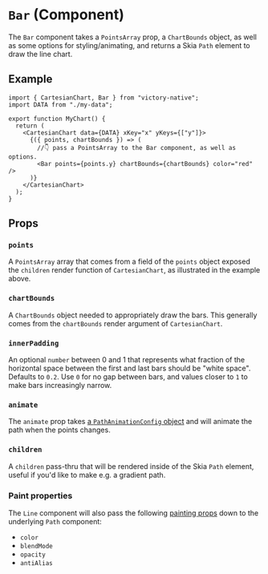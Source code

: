 # `Bar` (Component)

The `Bar` component takes a `PointsArray` prop, a `ChartBounds` object, as well as some options for styling/animating, and returns a Skia `Path` element to draw the line chart.

## Example

```tsx
import { CartesianChart, Bar } from "victory-native";
import DATA from "./my-data";

export function MyChart() {
  return (
    <CartesianChart data={DATA} xKey="x" yKeys={["y"]}>
      {({ points, chartBounds }) => (
        //👇 pass a PointsArray to the Bar component, as well as options.
        <Bar points={points.y} chartBounds={chartBounds} color="red" />
      )}
    </CartesianChart>
  );
}
```

## Props

### `points`

A `PointsArray` array that comes from a field of the `points` object exposed the `children` render function of `CartesianChart`, as illustrated in the example above.

### `chartBounds`

A `ChartBounds` object needed to appropriately draw the bars. This generally comes from the `chartBounds` render argument of `CartesianChart`.

### `innerPadding`

An optional `number` between 0 and 1 that represents what fraction of the horizontal space between the first and last bars should be "white space". Defaults to `0.2`. Use `0` for no gap between bars, and values closer to `1` to make bars increasingly narrow.

### `animate`

The `animate` prop takes [a `PathAnimationConfig` object](../animated-paths.md#animconfig) and will animate the path when the points changes.

### `children`

A `children` pass-thru that will be rendered inside of the Skia `Path` element, useful if you'd like to make e.g. a gradient path.

### Paint properties

The `Line` component will also pass the following [painting props](https://shopify.github.io/react-native-skia/docs/paint/overview) down to the underlying `Path` component:

- `color`
- `blendMode`
- `opacity`
- `antiAlias`
